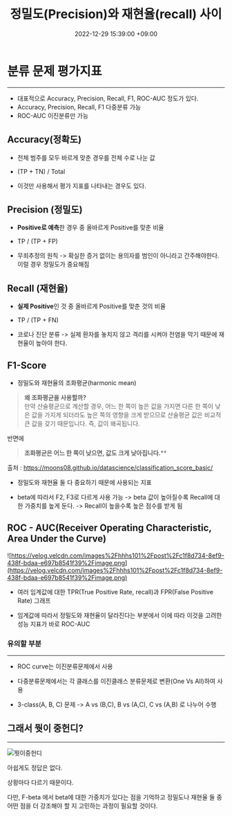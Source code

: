 ﻿---
title : 정밀도(Precision)와 재현율(recall) 사이
date : 2022-12-29 15:39:00 +09:00
categories : [머신러닝, 파이썬]
tags : [accuracy, recall, 분류 문제, 평가지표] 
---

# 분류 문제 평가지표
---
- 대표적으로 Accuracy, Precision, Recall, F1, ROC-AUC 정도가 있다.
-  Accuracy, Precision, Recall, F1 다중분류 가능
- ROC-AUC 이진분류만 가능


## Accuracy(정확도)

- 전체 범주를 모두 바르게 맞춘 경우를 전체 수로 나눈 값

- (TP + TN) / Total
- 이것만 사용해서 평가 지표를 나타내는 경우도 있다.

## Precision (정밀도)

- **Positive로 예측**한 경우 중 올바르게 Positive를 맞춘 비율

- TP / (TP + FP)
- 무죄추정의 원칙
-> 확실한 증거 없이는 용의자를 범인이 아니라고 간주해야한다. 이럴 경우 정밀도가 중요해짐


## Recall (재현율)

- **실제 Positive**인 것 중 올바르게 Positive를 맞춘 것의 비율

- TP / (TP + FN)

- 코로나 진단 분류
-> 실제 환자를 놓치지 않고 격리를 시켜야 전염을 막기 때문에 재현율이 높아야 한다.



## F1-Score

- 정밀도와 재현율의 조화평균(harmonic mean)

> **왜 조화평균을 사용할까?**   
> 만약 산술평균으로 계산할 경우, 어느 한 쪽이 높은 값을 가지면 다른 한 쪽이 낮은 값을 가지게 되더라도 높은 쪽의 영향을 크게 받으므로 산술평균 값은 비교적 큰 값을 갖기 때문입니다. 즉, 값이 왜곡됩니다.

 반면에
> **조화평균은 어느 한 쪽이 낮으면, 값도 크게 낮아집니다.****

출처 : https://moons08.github.io/datascience/classification_score_basic/

- 정밀도와 재현율 둘 다 중요하기 때문에 사용되는 지표

- beta에 따라서 F2, F3로 다르게 사용 가능
-> beta 값이 높아질수록 Recall에 대한 가중치를 높게 둔다.
-> Recall이 높을수록 높은 점수를 받게 됨


## ROC - AUC(Receiver Operating Characteristic, Area Under the Curve)

![https://velog.velcdn.com/images%2Fhhhs101%2Fpost%2Fc1f8d734-8ef9-438f-bdaa-e697b8541f39%2Fimage.png](https://velog.velcdn.com/images%2Fhhhs101%2Fpost%2Fc1f8d734-8ef9-438f-bdaa-e697b8541f39%2Fimage.png)

- 여러 임계값에 대한 TPR(True Positive Rate, recall)과 FPR(False Positive Rate) 그래프

- 임계값에 따라서 정밀도와 재현율이 달라진다는 부분에서 이에 따라 이것을 고려한 성능 지표가 바로 ROC-AUC

### 유의할 부분
---

- ROC curve는 이진분류문제에서 사용

- 다중분류문제에서는 각 클래스를 이진클래스 분류문제로 변환(One Vs All)하여 사용

- 3-class(A, B, C) 문제 -> A vs (B,C), B vs (A,C), C vs (A,B) 로 나누어 수행



## 그래서 뭣이 중헌디?

---

![뭣이중헌디](https://user-images.githubusercontent.com/50907018/209842435-f2dc7667-5d10-4419-bf3f-77299389ac11.png)


아쉽게도 정답은 없다.

상황마다 다르기 때문이다.

다만, F-beta 에서 beta에 대한 가중치가 있다는 점을 기억하고 정밀도나 재현율 둘 중 어떤 점을 더 강조해야 할 지 고민하는 과정이 필요할 것이다.


